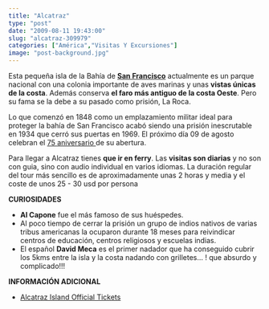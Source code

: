 ```yaml
---
title: "Alcatraz"
type: "post"
date: "2009-08-11 19:43:00"
slug: "alcatraz-309979"
categories: ["América","Visitas Y Excursiones"]
image: "post-background.jpg"
---
```


[](/wp-content/uploads/2009/08/309979-169879.jpg)

Esta pequeña isla de la Bahía de **[San Francisco](http://www.missviajes.com/san-francisco-10260)** actualmente es un parque nacional con una colonia importante de aves marinas y unas **vistas únicas de la costa**. Además conserva **el faro más antiguo de la costa Oeste**. Pero su fama se la debe a su pasado como prisión, La Roca.

Lo que comenzó en 1848 como un emplazamiento militar ideal para proteger la bahía de San Francisco acabó siendo una prisión inescrutable en 1934 que cerró sus puertas en 1969. El próximo día 09 de agosto celebran el [75 aniversario ](http://www.alcatrazcruises.com/website/alcatraz-75th-anniversary.aspx)de su abertura.

Para llegar a Alcatraz tienes **que ir en ferry**. Las **visitas son diarias** y no son con guia, sino con audio individual en varios idiomas. La duración regular del tour más sencillo es de aproximadamente unas 2 horas y media y el coste de unos 25 - 30 usd por persona

**CURIOSIDADES**

- [](/wp-content/uploads/2009/08/309979-169877.jpg)**Al Capone** fue el más famoso de sus huéspedes.
- Al poco tiempo de cerrar la prisión un grupo de indios nativos de varias tribus americanas la ocuparon durante 18 meses para reivindicar centros de educación, centros religiosos y escuelas indias.
- El español **David Meca** es el primer nadador que ha conseguido cubrir los 5kms entre la isla y la costa nadando con grilletes... ! que absurdo y complicado!!!

**INFORMACIÓN ADICIONAL**

- [Alcatraz Island Official Tickets](http://www.alcatrazcruises.com/)